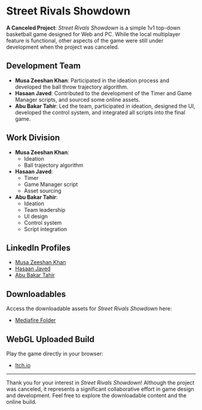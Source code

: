 # Street Rivals Showdown

**A Canceled Project**: *Street Rivals Showdown* is a simple 1v1 top-down basketball game designed for Web and PC. While the local multiplayer feature is functional, other aspects of the game were still under development when the project was canceled.

## Development Team

- **Musa Zeeshan Khan**: Participated in the ideation process and developed the ball throw trajectory algorithm.
- **Hasaan Javed**: Contributed to the development of the Timer and Game Manager scripts, and sourced some online assets.
- **Abu Bakar Tahir**: Led the team, participated in ideation, designed the UI, developed the control system, and integrated all scripts into the final game.

## Work Division

- **Musa Zeeshan Khan**: 
  - Ideation
  - Ball trajectory algorithm
- **Hasaan Javed**: 
  - Timer
  - Game Manager script
  - Asset sourcing
- **Abu Bakar Tahir**: 
  - Ideation
  - Team leadership
  - UI design
  - Control system
  - Script integration

## LinkedIn Profiles

- [Musa Zeeshan Khan](https://www.linkedin.com/in/musa-khan46488/)
- [Hasaan Javed](https://www.linkedin.com/in/hasaan-javed/)
- [Abu Bakar Tahir](https://www.linkedin.com/in/abu-bakar-tahir/)

## Downloadables

Access the downloadable assets for *Street Rivals Showdown* here:
- [Mediafire Folder](https://www.mediafire.com/folder/596tcept48sic/Street_Rivals_Showdown_Downloadables)

## WebGL Uploaded Build

Play the game directly in your browser:
- [Itch.io](https://abu-bakar-t.itch.io/street-rivals-showdown)

---

Thank you for your interest in *Street Rivals Showdown*! Although the project was canceled, it represents a significant collaborative effort in game design and development. Feel free to explore the downloadable content and the online build.
